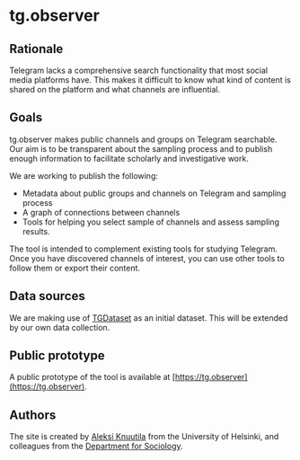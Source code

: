 # tg.observer

## Rationale

Telegram lacks a comprehensive search functionality that most social media platforms have. This makes it difficult to know what kind of content is shared on the platform and what channels are influential.

## Goals

tg.observer makes public channels and groups on Telegram searchable. Our aim is to be transparent about the sampling process and to publish enough information to facilitate scholarly and investigative work.

We are working to publish the following:

- Metadata about public groups and channels on Telegram and sampling process
- A graph of connections between channels
- Tools for helping you select sample of channels and assess sampling results.

The tool is intended to complement existing tools for studying Telegram. Once you have discovered channels of interest, you can use other tools to follow them or export their content.

## Data sources

We are making use of [TGDataset](https://arxiv.org/abs/2303.05345) as an initial dataset. This will be extended by our own data collection.

## Public prototype

A public prototype of the tool is available at [https://tg.observer](https://tg.observer).

## Authors

The site is created by [Aleksi Knuutila](https://knuutila.net) from the University of Helsinki, and colleagues from the [Department for Sociology](https://www.helsinki.fi/fi/valtiotieteellinen-tiedekunta/tutkimus/tieteenalat-ja-tutkimusyksikot/sosiologia).